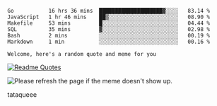 <!--START_SECTION:waka-->

```text
Go           16 hrs 36 mins  ████████████████████▓░░░░   83.14 %
JavaScript   1 hr 46 mins    ██▒░░░░░░░░░░░░░░░░░░░░░░   08.90 %
Makefile     53 mins         █░░░░░░░░░░░░░░░░░░░░░░░░   04.44 %
SQL          35 mins         ▓░░░░░░░░░░░░░░░░░░░░░░░░   02.98 %
Bash         2 mins          ░░░░░░░░░░░░░░░░░░░░░░░░░   00.19 %
Markdown     1 min           ░░░░░░░░░░░░░░░░░░░░░░░░░   00.16 %
```

<!--END_SECTION:waka-->

`Welcome, here's a random quote and meme for you`

[![Readme Quotes](https://quotes-github-readme.vercel.app/api?type=horizontal&theme=catppuccin)](https://github.com/piyushsuthar/github-readme-quotes)

<img src='https://user-images.githubusercontent.com/88014435/172651369-4de96835-d6c3-4804-9d49-780e5b4ff258.png' title="Meme" alt="Please refresh the page if the meme doesn't show up.">

tataqueee

